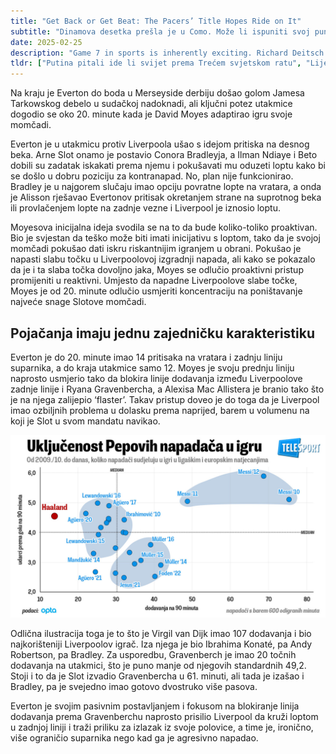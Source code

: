 ```yaml
---
title: "Get Back or Get Beat: The Pacers’ Title Hopes Ride on It"
subtitle: "Dinamova desetka prešla je u Como. Može li ispuniti svoj puni potencijal?"
date: 2025-02-25
description: "Game 7 in sports is inherently exciting. Richard Deitsch and Dan Shanoff sift through the top considerations the NBA and ESPN face."
tldr: ["Putina pitali ide li svijet prema Trećem svjetskom ratu", "Liječnici: U 24 sata u Gazi ubijeno 140 ljudi", "Marko Livaja MVP HNL sezone 2024./25."]
---
```


Na kraju je Everton do boda u Merseyside derbiju došao golom Jamesa Tarkowskog debelo u sudačkoj nadoknadi, ali ključni potez utakmice dogodio se oko 20. minute kada je David Moyes adaptirao igru svoje momčadi.

Everton je u utakmicu protiv Liverpoola ušao s idejom pritiska na desnog beka. Arne Slot onamo je postavio Conora Bradleyja, a Ilman Ndiaye i Beto dobili su zadatak iskakati prema njemu i pokušavati mu oduzeti loptu  kako bi se došlo u dobru poziciju za kontranapad. No, plan nije  funkcionirao. Bradley je u najgorem slučaju imao opciju povratne lopte  na vratara, a onda je Alisson rješavao Evertonov  pritisak okretanjem strane na suprotnog beka ili provlačenjem lopte na  zadnje vezne i Liverpool je iznosio loptu.

Moyesova inicijalna ideja svodila se na to da bude koliko-toliko  proaktivan. Bio je svjestan da teško može biti imati inicijativu s  loptom, tako da je svojoj momčadi pokušao dati iskru riskantnijim  igranjem u obrani. Pokušao je napasti slabu točku u Liverpoolovoj  izgradnji napada, ali kako se pokazalo da je i ta slaba točka dovoljno  jaka, Moyes se odlučio proaktivni pristup promijeniti u reaktivni.  Umjesto da napadne Liverpoolove slabe točke, Moyes je od 20. minute  odlučio usmjeriti koncentraciju na poništavanje najveće snage Slotove  momčadi.

## Pojačanja imaju jednu zajedničku karakteristiku

Everton je do 20. minute imao 14 pritisaka na vratara i zadnju liniju suparnika, a do kraja utakmice samo 12. Moyes je svoju prednju liniju  naprosto usmjerio tako da blokira linije dodavanja između Liverpoolove  zadnje linije i Ryana Gravenbercha, a Alexisa Mac Allistera je branio tako što je na njega zalijepio ‘flaster’. Takav pristup doveo je do toga da je Liverpool imao ozbiljnih problema u dolasku prema  naprijed, barem u volumenu na koji je Slot u svom mandatu navikao.

![Haaland](./haaland.jpg)

Odlična ilustracija toga je to što je Virgil van Dijk imao 107 dodavanja i bio najkorišteniji Liverpoolov igrač. Iza njega je bio Ibrahima Konaté, pa Andy Robertson, pa Bradley. Za usporedbu, Gravenberch je imao 20 točnih dodavanja na  utakmici, što je puno manje od njegovih standardnih 49,2. Stoji i to da  je Slot izvadio Gravenbercha u 61. minuti, ali tada je izašao i Bradley, pa je svejedno imao gotovo dvostruko više pasova.

Everton je svojim pasivnim postavljanjem i fokusom na blokiranje  linija dodavanja prema Gravenberchu naprosto prisilio Liverpool da kruži loptom u zadnjoj liniji i traži priliku za izlazak iz svoje polovice, a time je, ironično, više ograničio suparnika nego kad ga je agresivno  napadao.
